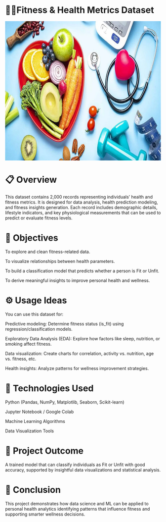 # 🏋️‍♂️Fitness & Health Metrics Dataset

<img width="1050" height="450" alt="Screenshot 2025-09-14 211235" src="https://github.com/AvishkarK07/Fitness-Classification/blob/main/images/fitness.webp" />


<h1>📋 Overview</h1>

This dataset contains 2,000 records representing individuals’ health and fitness metrics. It is designed for data analysis, health prediction modeling, and fitness insights generation.
Each record includes demographic details, lifestyle indicators, and key physiological measurements that can be used to predict or evaluate fitness levels.

<h1>🎯 Objectives</h1>

To explore and clean fitness-related data.

To visualize relationships between health parameters.

To build a classification model that predicts whether a person is Fit or Unfit.

To derive meaningful insights to improve personal health and wellness.
<h1>⚙️ Usage Ideas</h1>

You can use this dataset for:

Predictive modeling: Determine fitness status (is_fit) using regression/classification models.

Exploratory Data Analysis (EDA): Explore how factors like sleep, nutrition, or smoking affect fitness.

Data visualization: Create charts for correlation, activity vs. nutrition, age vs. fitness, etc.

Health insights: Analyze patterns for wellness improvement strategies.

<h1>🚀 Technologies Used</h1>

Python (Pandas, NumPy, Matplotlib, Seaborn, Scikit-learn)

Jupyter Notebook / Google Colab

Machine Learning Algorithms

Data Visualization Tools

<h1>🧾 Project Outcome</h1>

A trained model that can classify individuals as Fit or Unfit with good accuracy, supported by insightful data visualizations and statistical analysis.

<h1>🏁 Conclusion</h1>

This project demonstrates how data science and ML can be applied to personal health analytics identifying patterns that influence fitness and supporting smarter wellness decisions.

